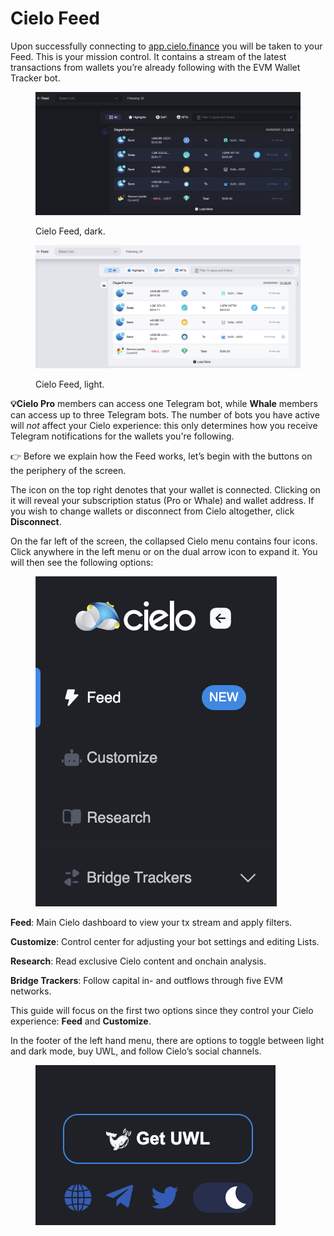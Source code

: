 # Cielo Feed

Upon successfully connecting to [app.cielo.finance](https://app.cielo.finance/) you will be taken to your Feed. This is your mission control. It contains a stream of the latest transactions from wallets you’re already following with the EVM Wallet Tracker bot.

<figure><img src="../.gitbook/assets/Screenshot 2022-09-20 at 11.44.00 (1).png" alt=""><figcaption><p>Cielo Feed, dark.</p></figcaption></figure>

<figure><img src="../.gitbook/assets/Screenshot 2022-09-20 at 11.45.11.png" alt=""><figcaption><p>Cielo Feed, light.</p></figcaption></figure>

**💡Cielo Pro** members can access one Telegram bot, while **Whale** members can access up to three Telegram bots. The number of bots you have active will _not_ affect your Cielo experience: this only determines how you receive Telegram notifications for the wallets you're following.

👉 Before we explain how the Feed works, let’s begin with the buttons on the periphery of the screen.

The icon on the top right denotes that your wallet is connected. Clicking on it will reveal your subscription status (Pro or Whale) and wallet address. If you wish to change wallets or disconnect from Cielo altogether, click **Disconnect**.

On the far left of the screen, the collapsed Cielo menu contains four icons. Click anywhere in the left menu or on the dual arrow icon to expand it. You will then see the following options:

<figure><img src="../.gitbook/assets/left menu bar.png" alt=""><figcaption></figcaption></figure>

**Feed**: Main Cielo dashboard to view your tx stream and apply filters.

**Customize**: Control center for adjusting your bot settings and editing Lists.

**Research**: Read exclusive Cielo content and onchain analysis.

**Bridge Trackers**: Follow capital in- and outflows through five EVM networks.

This guide will focus on the first two options since they control your Cielo experience: **Feed** and **Customize**.

In the footer of the left hand menu, there are options to toggle between light and dark mode, buy UWL, and follow Cielo’s social channels.

<figure><img src="../.gitbook/assets/social.png" alt=""><figcaption></figcaption></figure>
